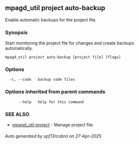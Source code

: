 ## mpagd_util project auto-backup

Enable automatic backups for the project file.

### Synopsis

Start monitoring the project file for changes and create backups automatically.

```
mpagd_util project auto-backup [project file] [flags]
```

### Options

```
  -c, --code   backup code files
```

### Options inherited from parent commands

```
      --help   help for this command
```

### SEE ALSO

* [mpagd_util project](mpagd_util_project.md)	 - Manage project file.

###### Auto generated by spf13/cobra on 27-Apr-2025

